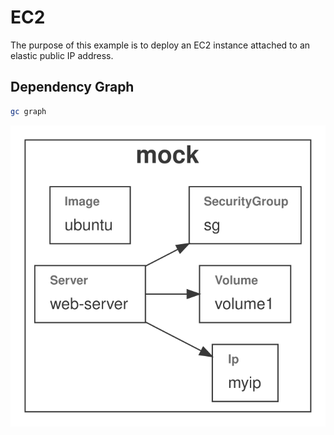 # EC2

The purpose of this example is to deploy an EC2 instance attached to an elastic public IP address.

## Dependency Graph

```sh
gc graph
```

![Graph](grucloud.svg)
